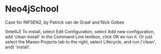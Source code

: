 # Neo4jSchool
Case for INFSEN2, by Patrick van de Graaf and Nick Gobee

(IntelliJ) To install, select Edit Configuration, select Add new configuration, add 'clean install' in the Command Line textbox, 
click OK en run it.
Or just select the Maven Projects tab to the right, select Lifecycle, and run ('clean', and) 'install'.

